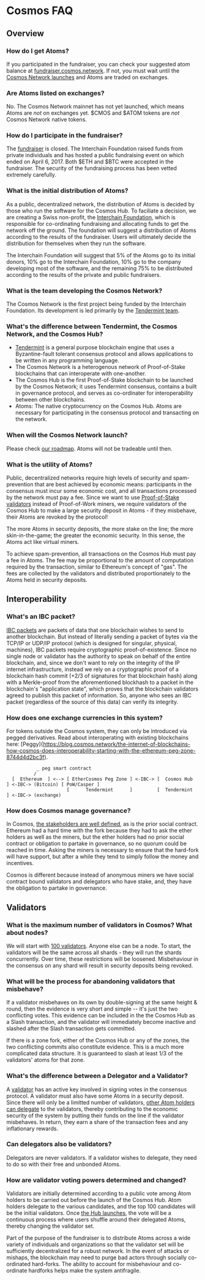 # Cosmos FAQ

## Overview

### How do I get Atoms?

If you participated in the fundraiser, you can check your suggested atom balance at [fundraiser.cosmos.network](https://fundraiser.cosmos.network).
If not, you must wait until the [Cosmos Network launches](/roadmap) and Atoms are traded on exchanges.

### Are Atoms listed on exchanges?

No. The Cosmos Network mainnet has not yet launched, which means Atoms are _not_ on exchanges yet. $CMOS and $ATOM tokens are _not_ Cosmos Network native tokens.

### How do I participate in the fundraiser?

The [fundraiser](https://fundraiser.cosmos.network) is closed. The Interchain Foundation raised funds from private individuals and has hosted a public fundraising event on which ended on April 6, 2017. Both $ETH and $BTC were accepted in the fundraiser. The security of the fundraising process has been vetted extremely carefully.

### What is the initial distribution of Atoms?

As a public, decentralized network, the distribution of Atoms is decided by those who run the software for the Cosmos Hub. To faciliate a decision, we are creating a Swiss non-profit, the [Interchain Foundation](https://interchain.io), which is responsible for co-ordinating fundraising and allocating funds to get the network off the ground. The foundation will suggest a distribution of Atoms according to the results of the fundraiser. Users will ultimately decide the distribution for themselves when they run the software.

The Interchain Foundation will suggest that 5% of the Atoms go to its initial donors, 10% go to the Interchain Foundation, 10% go to the company developing most of the software, and the remaining 75% to be distributed according to the results of the private and public fundraisers.

### What is the team developing the Cosmos Network?

The Cosmos Network is the first project being funded by the Interchain Foundation. Its development is led primarily by the [Tendermint team](/about/team).

### What's the difference between Tendermint, the Cosmos Network, and the Cosmos Hub?

* [Tendermint](https://tendermint.com) is a general purpose blockchain engine that uses a Byzantine-fault tolerant consensus protocol and allows applications to be written in any programming language.
* The Cosmos Network is a heterogenous network of Proof-of-Stake blockchains that can interoperate with one-another.
* The Cosmos Hub is the first Proof-of-Stake blockchain to be launched by the Cosmos Network; it uses Tendermint consensus, contains a built in governance protocol, and serves as co-ordinater for interoperability between other blockchains.
* Atoms: The native cryptocurrency on the Cosmos Hub. Atoms are necessary for participating in the consensus protocol and transacting on the network.

### When will the Cosmos Network launch?

Please check [our roadmap](/roadmap). Atoms will not be tradeable until then.

### What is the utility of Atoms?

Public, decentralized networks require high levels of security and spam-prevention that are best achieved by economic means: participants in the consensus must incur some economic cost, and all transactions processed by the network must pay a fee. Since we want to use [Proof-of-Stake validators](/staking/validators) instead of Proof-of-Work miners, we require validators of the Cosmos Hub to make a large security deposit in Atoms - if they misbehave, their Atoms are revoked by the protocol! 

The more Atoms in security deposits, the more stake on the line; the more skin-in-the-game; the greater the economic security. In this sense, the Atoms act like virtual miners.

To achieve spam-prevention, all transactions on the Cosmos Hub must pay a fee in Atoms. The fee may be proportional to the amount of computation required by the transaction, similar to Ethereum's concept of "gas". The fees are collected by the validators and distributed proportionately to the Atoms held in security deposits.

## Interoperability

### What's an IBC packet?

[IBC packets](https://blog.cosmos.network/developer-deep-dive-cosmos-ibc-5855aaf183fe) are packets of data that one blockchain wishes to send to another blockchain. But instead of literally sending a packet of bytes via the TCP/IP or UDP/IP protocol (which is designed for singular, physical, machines), IBC packets require cryptographic proof-of-existence. Since no single node or validator has the authority to speak on behalf of the entire blockchain, and, since we don't want to rely on the integrity of the IP internet infrastructure, instead we rely on a cryptographic proof of a blockchain hash commit (+2/3 of signatures for that blockchain hash) along with a Merkle-proof from the aforementioned blockhash to a packet in the blockchain's "application state", which proves that the blockchain validators agreed to publish this packet of information.  So, anyone who sees an IBC packet (regardless of the source of this data) can verify its integrity.

### How does one exchange currencies in this system?

For tokens outside the Cosmos system, they can only be introduced via pegged
derivatives. Read about interoperating with existing blockchains here: [Peggy]{https://blog.cosmos.network/the-internet-of-blockchains-how-cosmos-does-interoperability-starting-with-the-ethereum-peg-zone-8744d4d2bc3f).

``` 
           _ peg smart contract
          /
  [  Ethereum  ] <--> [ EtherCosmos Peg Zone ] <-IBC-> [  Cosmos Hub  ] <-IBC-> (Bitcoin) [ PoW/Casper ]
                      [      Tendermint      ]         [  Tendermint  ] <-IBC-> (exchange)
```

### How does Cosmos manage governance?

In Cosmos, [the stakeholders are well defined](/staking), as is the prior social contract. Ethereum had a hard time with the fork because they had to ask the ether holders as well as the miners, but the ether holders had no prior social contract or obligation to partake in governance, so no quorum could be reached in time. Asking the miners is necessary to ensure that the hard-fork will have support, but after a while they tend to simply follow the money and incentives.

Cosmos is different because instead of anonymous miners we have social contract bound validators and delegators who have stake, and, they have the obligation to partake in governance.

## Validators

### What is the maximum number of validators in Cosmos?  What about nodes?

We will start with [100 validators](/staking/validators). Anyone else can be a node. To start, the validators will be the same across all shards - they will run the shards concurrently. Over time, these restrictions will be loosened. Misbehaviour in the consensus on any shard will result in security deposits being revoked.

### What will be the process for abandoning validators that misbehave?

If a validator misbehaves on its own by double-signing at the same height &amp; round, then the evidence is very short and simple -- it's just the two conflicting votes.  This evidence can be included in the the Cosmos Hub as a Slash transaction, and the validator will immediately become inactive and slashed after the Slash transaction gets committed.

If there is a zone fork, either of the Cosmos Hub or any of the zones, the two conflicting commits also constitute evidence.  This is a much more complicated data structure.  It is guaranteed to slash at least 1/3 of the validators' atoms for that zone.

### What's the difference between a Delegator and a Validator?

A [validator](/staking/validators) has an active key involved in signing votes in the consensus protocol. A validator must also have some Atoms in a security deposit. Since there will only be a limitted number of validators, [other Atom holders can delegate](/staking/delegators) to the validators, thereby contributing to the economic security of the system by putting their funds on the line if the validator misbehaves. In return, they earn a share of the transaction fees and any inflationary rewards.

### Can delegators also be validators?  

Delegators are never validators. If a validator wishes to delegate, they need to do so with their free and unbonded Atoms.

### How are validator voting powers determined and changed?

Validators are initially determined according to a public vote among Atom holders to be carried out before the launch of the Cosmos Hub. Atom holders delegate to the various candidates, and the top 100 candidates will be the initial validators. Once [the Hub launches](/roadmap), the vote will be a continuous process where users shuffle around their delegated Atoms, thereby changing the validator set.

Part of the purpose of the fundraiser is to distribute Atoms across a wide variety of individuals and organizations so that the validator set will be sufficiently decentralized for a robust network. In the event of attacks or mishaps, the blockchain may need to purge bad actors through socially co-ordinated hard-forks. The ability to account for misbehaviour and co-ordinate hardforks helps make the system antifragile.
